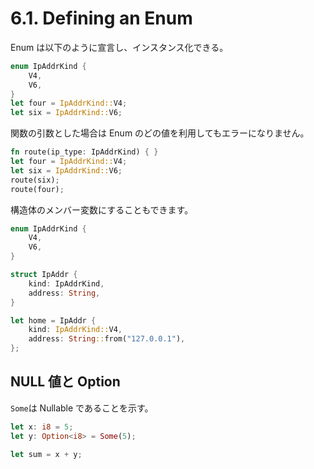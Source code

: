 # 6.1. Defining an Enum

Enum は以下のように宣言し、インスタンス化できる。

```rs
enum IpAddrKind {
    V4,
    V6,
}
let four = IpAddrKind::V4;
let six = IpAddrKind::V6;
```

関数の引数とした場合は Enum のどの値を利用してもエラーになりません。

```rs
fn route(ip_type: IpAddrKind) { }
let four = IpAddrKind::V4;
let six = IpAddrKind::V6;
route(six);
route(four);
```

構造体のメンバー変数にすることもできます。

```rs
enum IpAddrKind {
    V4,
    V6,
}

struct IpAddr {
    kind: IpAddrKind,
    address: String,
}

let home = IpAddr {
    kind: IpAddrKind::V4,
    address: String::from("127.0.0.1"),
};
```

## NULL 値と Option

`Some`は Nullable であることを示す。

```rs
let x: i8 = 5;
let y: Option<i8> = Some(5);

let sum = x + y;
```
